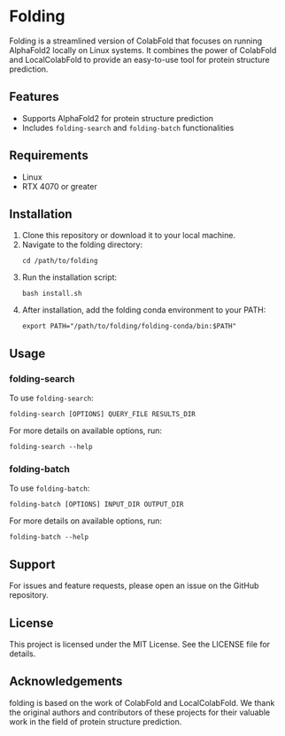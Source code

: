 # Folding

Folding is a streamlined version of ColabFold that focuses on running AlphaFold2 locally on Linux systems. It combines the power of ColabFold and LocalColabFold to provide an easy-to-use tool for protein structure prediction.

## Features

- Supports AlphaFold2 for protein structure prediction
- Includes `folding-search` and `folding-batch` functionalities

## Requirements
* Linux
* RTX 4070 or greater

## Installation

1. Clone this repository or download it to your local machine.
2. Navigate to the folding directory:
   ```
   cd /path/to/folding
   ```
3. Run the installation script:
   ```
   bash install.sh
   ```
4. After installation, add the folding conda environment to your PATH:
   ```
   export PATH="/path/to/folding/folding-conda/bin:$PATH"
   ```

## Usage

### folding-search

To use `folding-search`:

```
folding-search [OPTIONS] QUERY_FILE RESULTS_DIR
```

For more details on available options, run:

```
folding-search --help
```

### folding-batch

To use `folding-batch`:

```
folding-batch [OPTIONS] INPUT_DIR OUTPUT_DIR
```

For more details on available options, run:

```
folding-batch --help
```

## Support

For issues and feature requests, please open an issue on the GitHub repository.

## License

This project is licensed under the MIT License. See the LICENSE file for details.

## Acknowledgements

folding is based on the work of ColabFold and LocalColabFold. We thank the original authors and contributors of these projects for their valuable work in the field of protein structure prediction.